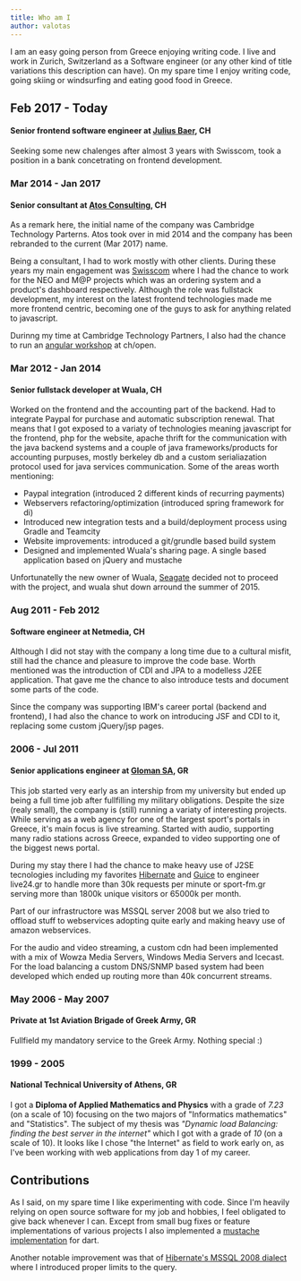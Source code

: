 ```yaml
---
title: Who am I
author: valotas
---
```

I am an easy going person from Greece enjoying writing code. I live and work in Zurich, Switzerland as
a Software engineer (or any other kind of title variations this description can have). On my spare time
I enjoy writing code, going skiing or windsurfing and eating good food in Greece.

## Feb 2017 - Today
#### Senior frontend software engineer at [Julius Baer][jb], CH

Seeking some new chalenges after almost 3 years with Swisscom, took a position in a bank concetrating on
frontend development.

### Mar 2014 - Jan 2017
#### Senior consultant at [Atos Consulting][atos-consulting], CH

As a remark here, the initial name of the company was Cambridge Technology Parterns. Atos took over in mid 2014
and the company has been rebranded to the current (Mar 2017) name.

Being a consultant, I had to work mostly with other clients. During these years my main engagement was
[Swisscom][] where I had the chance to work for the NEO and M@P projects which was an ordering
system and a product's dashboard respectively. Although the role was fullstack development, my interest
on the latest frontend technologies made me more frontend centric, becoming one of the guys to ask for
anything related to javascript.

Durinng my time at Cambridge Technology Partners, I also had the chance to run an
[angular workshop][angular-workshop] at ch/open.

### Mar 2012 - Jan 2014
#### Senior fullstack developer at Wuala, CH

Worked on the frontend and the accounting part of the backend. Had to integrate Paypal for purchase and automatic
subscription renewal. That means that I got exposed to a variaty of technologies meaning javascript for the
frontend, php for the website, apache thrift for the communication with the java backend systems and a couple
of java frameworks/products for accounting purpuses, mostly berkeley db and a custom serialiazation protocol
used for java services communication. Some of the areas worth mentioning:

- Paypal integration (introduced 2 different kinds of recurring payments)
- Webservers refactoring/optimization (introduced spring framework for di)
- Introduced new integration tests and a build/deployment process using Gradle and Teamcity
- Website improvements: introduced a git/grundle based build system
- Designed and implemented Wuala's sharing page. A single based application based on jQuery and mustache

Unfortunatelly the new owner of Wuala, [Seagate][] decided not to proceed with the project, and wuala
shut down arround the summer of 2015.

### Aug 2011 - Feb 2012
#### Software engineer at Netmedia, CH

Although I did not stay with the company a long time due to a cultural misfit, still had the chance and pleasure
to improve the code base. Worth mentioned was the introduction of CDI and JPA to a modelless J2EE application. That
gave me the chance to also introduce tests and document some parts of the code.

Since the company was supporting IBM's career portal (backend and frontend), I had also the chance to work on
introducing JSF and CDI to it, replacing some custom jQuery/jsp pages.

### 2006 - Jul 2011
#### Senior applications engineer at [Gloman SA][gloman], GR

This job started very early as an intership from my university but ended up being a full time job after
fullfilling my military obligations. Despite the size (realy small), the company is (still) running a variaty
of interesting projects. While serving as a web agency for one of the largest sport's portals in Greece, it's
main focus is live streaming. Started with audio, supporting many radio stations across Greece, expanded to
video supporting one of the biggest news portal.

During my stay there I had the chance to make heavy use of J2SE tecnologies including my favorites
[Hibernate][] and [Guice][] to engineer live24.gr to
handle more than 30k requests per minute or sport-fm.gr serving more than 1800k unique visitors or 65000k per
month.

Part of our infrastructore was MSSQL server 2008 but we also tried to offload stuff to webservices adopting
quite early and making heavy use of amazon webservices.

For the audio and video streaming, a custom cdn had been implemented with a mix of Wowza Media Servers,
Windows Media Servers and Icecast. For the load balancing a custom DNS/SNMP based system had been developed
which ended up routing more than 40k concurrent streams.


### May 2006 - May 2007
#### Private at 1st Aviation Brigade of Greek Army, GR

Fullfield my mandatory service to the Greek Army. Nothing special :)

### 1999 - 2005
#### National Technical University of Athens, GR

I got a **Diploma of Applied Mathematics and Physics** with a grade of *7.23* (on a scale of 10) focusing on
the two majors of "Informatics mathematics" and "Statistics". The subject of my thesis was *"Dynamic load
Balancing: finding the best server in the internet"* which I got with a grade of *10* (on a scale of 10).
It looks like I chose "the Internet" as field to work early on, as I've been working with web applications
from day 1 of my career.

## Contributions

As I said, on my spare time I like experimenting with code. Since I'm heavily relying on open source software
for my job and hobbies, I feel obligated to give back whenever I can. Except from small bug fixes or feature
implementations of various projects I also implemented a [mustache implementation][mustache4dart] for dart.

Another notable improvement was that of [Hibernate's MSSQL 2008 dialect][hibernate-mssql-and-limit] where I
introduced proper limits to the query.

[jb]: http://www.juliusbaer.com/
[gloman]: http://www.gloman.gr/
[atos-consulting]: http://atos.com/
[Swisscom]: http://www.swisscom.com/
[angular-workshop]: ch-open-angularjs-workshop
[Seagate]: http://www.seagate.com/
[mustache4dart]: http://github.com/valotas/mustache4dart
[Hibernate]: http://hibernate.org/
[Guice]: https://github.com/google/guice
[hibernate-mssql-and-limit]: hibernate-mssql-and-limit
